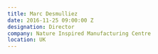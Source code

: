 ```yaml
---
title: Marc Desmulliez
date: 2016-11-25 09:00:00 Z
designation: Director
company: Nature Inspired Manufacturing Centre
location: UK
---
```



